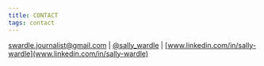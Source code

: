 ```yaml
---
title: CONTACT
tags: contact
---
```

[swardle.journalist@gmail.com](https://mail.google.com/mail/u/0/?view=cm&fs=1&to=swardle@gmail.com) | [@sally_wardle](https://twitter.com/sally_wardle?lang=en) | [www.linkedin.com/in/sally-wardle](www.linkedin.com/in/sally-wardle)